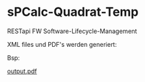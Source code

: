 # sPCalc-Quadrat-Temp
RESTapi FW Software-Lifecycle-Management

XML files und PDF's werden generiert:

Bsp:

[output.pdf](https://github.com/altink7/sPCalc-Quadrat-Temp/files/10834205/output.pdf)
